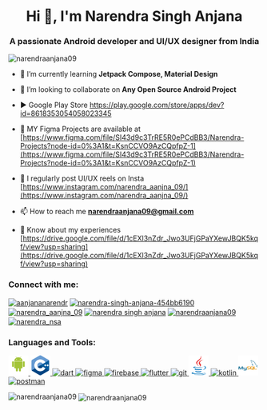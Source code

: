 <h1 align="center">Hi 👋, I'm Narendra Singh Anjana</h1>
<h3 align="center">A passionate Android developer and UI/UX designer from India</h3>

<p align="left"> <img src="https://komarev.com/ghpvc/?username=narendraanjana09&label=Profile%20views&color=0e75b6&style=flat" alt="narendraanjana09" /> </p>

- 🌱 I’m currently learning **Jetpack Compose, Material Design**

- 👯 I’m looking to collaborate on **Any Open Source Android Project**

- ▶ Google Play Store https://play.google.com/store/apps/dev?id=8618353054058023345

- 🎨 MY Figma Projects are available at [https://www.figma.com/file/SI43d9c3TrRE5R0ePCdBB3/Narendra-Projects?node-id=0%3A1&t=KsnCCVO9AzCQpfpZ-1](https://www.figma.com/file/SI43d9c3TrRE5R0ePCdBB3/Narendra-Projects?node-id=0%3A1&t=KsnCCVO9AzCQpfpZ-1)

- 📝 I regularly post UI/UX reels on Insta [https://www.instagram.com/narendra_aanjna_09/](https://www.instagram.com/narendra_aanjna_09/)

- 📫 How to reach me **narendraanjana09@gmail.com**

- 📄 Know about my experiences [https://drive.google.com/file/d/1cEXl3nZdr_Jwo3UFjGPaYXewJBQK5kqf/view?usp=sharing](https://drive.google.com/file/d/1cEXl3nZdr_Jwo3UFjGPaYXewJBQK5kqf/view?usp=sharing)

<h3 align="left">Connect with me:</h3>
<p align="left">
<a href="https://twitter.com/aanjananarendr" target="blank"><img align="center" src="https://raw.githubusercontent.com/rahuldkjain/github-profile-readme-generator/master/src/images/icons/Social/twitter.svg" alt="aanjananarendr" height="30" width="40" /></a>
<a href="https://linkedin.com/in/narendra-singh-anjana-454bb6190" target="blank"><img align="center" src="https://raw.githubusercontent.com/rahuldkjain/github-profile-readme-generator/master/src/images/icons/Social/linked-in-alt.svg" alt="narendra-singh-anjana-454bb6190" height="30" width="40" /></a>
<a href="https://instagram.com/narendra_aanjna_09" target="blank"><img align="center" src="https://raw.githubusercontent.com/rahuldkjain/github-profile-readme-generator/master/src/images/icons/Social/instagram.svg" alt="narendra_aanjna_09" height="30" width="40" /></a>
<a href="https://www.youtube.com/c/narendra singh anjana" target="blank"><img align="center" src="https://raw.githubusercontent.com/rahuldkjain/github-profile-readme-generator/master/src/images/icons/Social/youtube.svg" alt="narendra singh anjana" height="30" width="40" /></a>
<a href="https://www.hackerrank.com/narendraanjana09" target="blank"><img align="center" src="https://raw.githubusercontent.com/rahuldkjain/github-profile-readme-generator/master/src/images/icons/Social/hackerrank.svg" alt="narendraanjana09" height="30" width="40" /></a>
<a href="https://www.leetcode.com/narendra_nsa" target="blank"><img align="center" src="https://raw.githubusercontent.com/rahuldkjain/github-profile-readme-generator/master/src/images/icons/Social/leet-code.svg" alt="narendra_nsa" height="30" width="40" /></a>
</p>

<h3 align="left">Languages and Tools:</h3>
<p align="left"> <a href="https://developer.android.com" target="_blank" rel="noreferrer"> <img src="https://raw.githubusercontent.com/devicons/devicon/master/icons/android/android-original-wordmark.svg" alt="android" width="40" height="40"/> </a> <a href="https://www.w3schools.com/cpp/" target="_blank" rel="noreferrer"> <img src="https://raw.githubusercontent.com/devicons/devicon/master/icons/cplusplus/cplusplus-original.svg" alt="cplusplus" width="40" height="40"/> </a> <a href="https://dart.dev" target="_blank" rel="noreferrer"> <img src="https://www.vectorlogo.zone/logos/dartlang/dartlang-icon.svg" alt="dart" width="40" height="40"/> </a> <a href="https://www.figma.com/" target="_blank" rel="noreferrer"> <img src="https://www.vectorlogo.zone/logos/figma/figma-icon.svg" alt="figma" width="40" height="40"/> </a> <a href="https://firebase.google.com/" target="_blank" rel="noreferrer"> <img src="https://www.vectorlogo.zone/logos/firebase/firebase-icon.svg" alt="firebase" width="40" height="40"/> </a> <a href="https://flutter.dev" target="_blank" rel="noreferrer"> <img src="https://www.vectorlogo.zone/logos/flutterio/flutterio-icon.svg" alt="flutter" width="40" height="40"/> </a> <a href="https://git-scm.com/" target="_blank" rel="noreferrer"> <img src="https://www.vectorlogo.zone/logos/git-scm/git-scm-icon.svg" alt="git" width="40" height="40"/> </a> <a href="https://www.java.com" target="_blank" rel="noreferrer"> <img src="https://raw.githubusercontent.com/devicons/devicon/master/icons/java/java-original.svg" alt="java" width="40" height="40"/> </a> <a href="https://kotlinlang.org" target="_blank" rel="noreferrer"> <img src="https://www.vectorlogo.zone/logos/kotlinlang/kotlinlang-icon.svg" alt="kotlin" width="40" height="40"/> </a> <a href="https://www.mysql.com/" target="_blank" rel="noreferrer"> <img src="https://raw.githubusercontent.com/devicons/devicon/master/icons/mysql/mysql-original-wordmark.svg" alt="mysql" width="40" height="40"/> </a> <a href="https://postman.com" target="_blank" rel="noreferrer"> <img src="https://www.vectorlogo.zone/logos/getpostman/getpostman-icon.svg" alt="postman" width="40" height="40"/> </a> </p>

<p><img align="left" src="https://github-readme-stats.vercel.app/api/top-langs?username=narendraanjana09&show_icons=true&locale=en&layout=compact" alt="narendraanjana09" /></p>

<p>&nbsp;<img align="center" src="https://github-readme-stats.vercel.app/api?username=narendraanjana09&show_icons=true&locale=en" alt="narendraanjana09" /></p>
